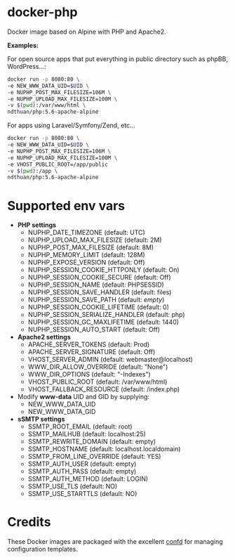 # docker-php

Docker image based on Alpine with PHP and Apache2.

**Examples:**

For open source apps that put everything in public directory such as phpBB, WordPress...:
```bash
docker run -p 8080:80 \
-e NEW_WWW_DATA_UID=$UID \
-e NUPHP_POST_MAX_FILESIZE=106M \
-e NUPHP_UPLOAD_MAX_FILESIZE=100M \
-v $(pwd):/var/www/html \
ndthuan/php:5.6-apache-alpine
```

For apps using Laravel/Symfony/Zend, etc...
```bash
docker run -p 8080:80 \
-e NEW_WWW_DATA_UID=$UID \
-e NUPHP_POST_MAX_FILESIZE=106M \
-e NUPHP_UPLOAD_MAX_FILESIZE=100M \
-e VHOST_PUBLIC_ROOT=/app/public
-v $(pwd):/app \
ndthuan/php:5.6-apache-alpine
```

# Supported env vars

* **PHP settings**
  * NUPHP_DATE_TIMEZONE (default: UTC)
  * NUPHP_UPLOAD_MAX_FILESIZE (default: 2M)
  * NUPHP_POST_MAX_FILESIZE (default: 8M)
  * NUPHP_MEMORY_LIMIT (default: 128M)
  * NUPHP_EXPOSE_VERSION (default: Off)
  * NUPHP_SESSION_COOKIE_HTTPONLY (default: On)
  * NUPHP_SESSION_COOKIE_SECURE (default: Off)
  * NUPHP_SESSION_NAME (default: PHPSESSID)
  * NUPHP_SESSION_SAVE_HANDLER (default: files)
  * NUPHP_SESSION_SAVE_PATH (default: _empty_)
  * NUPHP_SESSION_COOKIE_LIFETIME (default: 0)
  * NUPHP_SESSION_SERIALIZE_HANDLER (default: php)
  * NUPHP_SESSION_GC_MAXLIFETIME (default: 1440)
  * NUPHP_SESSION_AUTO_START (default: Off)
* **Apache2 settings**
  * APACHE_SERVER_TOKENS (default: Prod)
  * APACHE_SERVER_SIGNATURE (default: Off)
  * VHOST_SERVER_ADMIN (default: webmaster@localhost)
  * WWW_DIR_ALLOW_OVERRIDE (default: "None")
  * WWW_DIR_OPTIONS (default: "-Indexes")
  * VHOST_PUBLIC_ROOT (default: /var/www/html)
  * VHOST_FALLBACK_RESOURCE (default: /index.php)
* Modify **www-data** UID and GID by supplying:
  * NEW_WWW_DATA_UID
  * NEW_WWW_DATA_GID
* **sSMTP settings**
  * SSMTP_ROOT_EMAIL (default: root)
  * SSMTP_MAILHUB (default: localhost:25)
  * SSMTP_REWRITE_DOMAIN (default: empty)
  * SSMTP_HOSTNAME (default: localhost.localdomain)
  * SSMTP_FROM_LINE_OVERRIDE (default: YES)
  * SSMTP_AUTH_USER (default: empty)
  * SSMTP_AUTH_PASS (default: empty)
  * SSMTP_AUTH_METHOD (default: LOGIN)
  * SSMTP_USE_TLS (default: NO)
  * SSMTP_USE_STARTTLS (default: NO)

# Credits

These Docker images are packaged with the excellent [confd](https://github.com/kelseyhightower/confd) for managing configuration templates.

